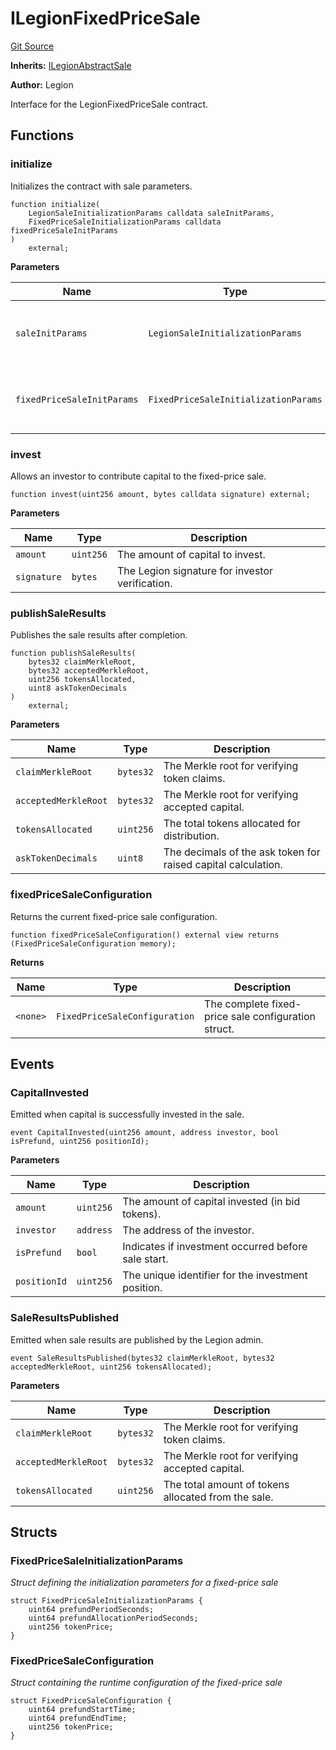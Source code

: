 # ILegionFixedPriceSale
[Git Source](https://github.com/Legion-Team/legion-protocol-contracts/blob/85d479ea08d148a380138b535ed11768adee16de/src/interfaces/sales/ILegionFixedPriceSale.sol)

**Inherits:**
[ILegionAbstractSale](/src/interfaces/sales/ILegionAbstractSale.sol/interface.ILegionAbstractSale.md)

**Author:**
Legion

Interface for the LegionFixedPriceSale contract.


## Functions
### initialize

Initializes the contract with sale parameters.


```solidity
function initialize(
    LegionSaleInitializationParams calldata saleInitParams,
    FixedPriceSaleInitializationParams calldata fixedPriceSaleInitParams
)
    external;
```
**Parameters**

|Name|Type|Description|
|----|----|-----------|
|`saleInitParams`|`LegionSaleInitializationParams`|The common Legion sale initialization parameters.|
|`fixedPriceSaleInitParams`|`FixedPriceSaleInitializationParams`|The fixed-price sale specific initialization parameters.|


### invest

Allows an investor to contribute capital to the fixed-price sale.


```solidity
function invest(uint256 amount, bytes calldata signature) external;
```
**Parameters**

|Name|Type|Description|
|----|----|-----------|
|`amount`|`uint256`|The amount of capital to invest.|
|`signature`|`bytes`|The Legion signature for investor verification.|


### publishSaleResults

Publishes the sale results after completion.


```solidity
function publishSaleResults(
    bytes32 claimMerkleRoot,
    bytes32 acceptedMerkleRoot,
    uint256 tokensAllocated,
    uint8 askTokenDecimals
)
    external;
```
**Parameters**

|Name|Type|Description|
|----|----|-----------|
|`claimMerkleRoot`|`bytes32`|The Merkle root for verifying token claims.|
|`acceptedMerkleRoot`|`bytes32`|The Merkle root for verifying accepted capital.|
|`tokensAllocated`|`uint256`|The total tokens allocated for distribution.|
|`askTokenDecimals`|`uint8`|The decimals of the ask token for raised capital calculation.|


### fixedPriceSaleConfiguration

Returns the current fixed-price sale configuration.


```solidity
function fixedPriceSaleConfiguration() external view returns (FixedPriceSaleConfiguration memory);
```
**Returns**

|Name|Type|Description|
|----|----|-----------|
|`<none>`|`FixedPriceSaleConfiguration`|The complete fixed-price sale configuration struct.|


## Events
### CapitalInvested
Emitted when capital is successfully invested in the sale.


```solidity
event CapitalInvested(uint256 amount, address investor, bool isPrefund, uint256 positionId);
```

**Parameters**

|Name|Type|Description|
|----|----|-----------|
|`amount`|`uint256`|The amount of capital invested (in bid tokens).|
|`investor`|`address`|The address of the investor.|
|`isPrefund`|`bool`|Indicates if investment occurred before sale start.|
|`positionId`|`uint256`|The unique identifier for the investment position.|

### SaleResultsPublished
Emitted when sale results are published by the Legion admin.


```solidity
event SaleResultsPublished(bytes32 claimMerkleRoot, bytes32 acceptedMerkleRoot, uint256 tokensAllocated);
```

**Parameters**

|Name|Type|Description|
|----|----|-----------|
|`claimMerkleRoot`|`bytes32`|The Merkle root for verifying token claims.|
|`acceptedMerkleRoot`|`bytes32`|The Merkle root for verifying accepted capital.|
|`tokensAllocated`|`uint256`|The total amount of tokens allocated from the sale.|

## Structs
### FixedPriceSaleInitializationParams
*Struct defining the initialization parameters for a fixed-price sale*


```solidity
struct FixedPriceSaleInitializationParams {
    uint64 prefundPeriodSeconds;
    uint64 prefundAllocationPeriodSeconds;
    uint256 tokenPrice;
}
```

### FixedPriceSaleConfiguration
*Struct containing the runtime configuration of the fixed-price sale*


```solidity
struct FixedPriceSaleConfiguration {
    uint64 prefundStartTime;
    uint64 prefundEndTime;
    uint256 tokenPrice;
}
```

